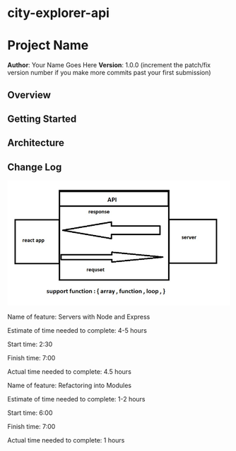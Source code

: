 # city-explorer-api


# Project Name

**Author**: Your Name Goes Here
**Version**: 1.0.0 (increment the patch/fix version number if you make more commits past your first submission)

## Overview
<!-- Provide a high level overview of what this application is and why you are building it, beyond the fact that it's an assignment for this class. (i.e. What's your problem domain?) -->

## Getting Started
<!-- What are the steps that a user must take in order to build this app on their own machine and get it running? -->

## Architecture
<!-- Provide a detailed description of the application design. What technologies (languages, libraries, etc) you're using, and any other relevant design information. -->

## Change Log
<!-- Use this area to document the iterative changes made to your application as each feature is successfully implemented. Use time stamps. Here's an example:

01-01-2001 4:59pm - Application now has a fully-functional express server, with a GET route for the location resource. -->

<!-- ==================================================================================== -->



![](img/lab-06.jpg)



<!-- ==================================================================================== -->


Name of feature: Servers with Node and Express

Estimate of time needed to complete: 4-5 hours 

Start time: 2:30

Finish time: 7:00

Actual time needed to complete: 4.5 hours 



<!-- ==================================================================================== -->



Name of feature: Refactoring into Modules

Estimate of time needed to complete: 1-2 hours 

Start time: 6:00

Finish time: 7:00

Actual time needed to complete: 1 hours 



<!-- ==================================================================================== -->